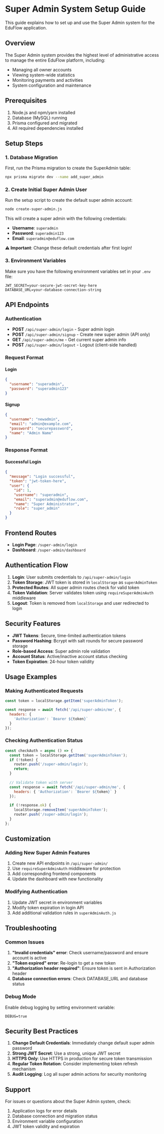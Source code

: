 # Super Admin System Setup Guide

This guide explains how to set up and use the Super Admin system for the EduFlow application.

## Overview

The Super Admin system provides the highest level of administrative access to manage the entire EduFlow platform, including:
- Managing all owner accounts
- Viewing system-wide statistics
- Monitoring payments and activities
- System configuration and maintenance

## Prerequisites

1. Node.js and npm/yarn installed
2. Database (MySQL) running
3. Prisma configured and migrated
4. All required dependencies installed

## Setup Steps

### 1. Database Migration

First, run the Prisma migration to create the SuperAdmin table:

```bash
npx prisma migrate dev --name add_super_admin
```

### 2. Create Initial Super Admin User

Run the setup script to create the default super admin account:

```bash
node create-super-admin.js
```

This will create a super admin with the following credentials:
- **Username**: `superadmin`
- **Password**: `superadmin123`
- **Email**: `superadmin@eduflow.com`

**⚠️ Important**: Change these default credentials after first login!

### 3. Environment Variables

Make sure you have the following environment variables set in your `.env` file:

```env
JWT_SECRET=your-secure-jwt-secret-key-here
DATABASE_URL=your-database-connection-string
```

## API Endpoints

### Authentication

- **POST** `/api/super-admin/login` - Super admin login
- **POST** `/api/super-admin/signup` - Create new super admin (API only)
- **GET** `/api/super-admin/me` - Get current super admin info
- **POST** `/api/super-admin/logout` - Logout (client-side handled)

### Request Format

#### Login
```json
{
  "username": "superadmin",
  "password": "superadmin123"
}
```

#### Signup
```json
{
  "username": "newadmin",
  "email": "admin@example.com",
  "password": "securepassword",
  "name": "Admin Name"
}
```

### Response Format

#### Successful Login
```json
{
  "message": "Login successful",
  "token": "jwt-token-here",
  "user": {
    "id": 1,
    "username": "superadmin",
    "email": "superadmin@eduflow.com",
    "name": "Super Administrator",
    "role": "super_admin"
  }
}
```

## Frontend Routes

- **Login Page**: `/super-admin/login`
- **Dashboard**: `/super-admin/dashboard`

## Authentication Flow

1. **Login**: User submits credentials to `/api/super-admin/login`
2. **Token Storage**: JWT token is stored in `localStorage` as `superAdminToken`
3. **Protected Routes**: All super admin routes check for valid token
4. **Token Validation**: Server validates token using `requireSuperAdminAuth` middleware
5. **Logout**: Token is removed from `localStorage` and user redirected to login

## Security Features

- **JWT Tokens**: Secure, time-limited authentication tokens
- **Password Hashing**: Bcrypt with salt rounds for secure password storage
- **Role-based Access**: Super admin role validation
- **Account Status**: Active/inactive account status checking
- **Token Expiration**: 24-hour token validity

## Usage Examples

### Making Authenticated Requests

```javascript
const token = localStorage.getItem('superAdminToken');

const response = await fetch('/api/super-admin/me', {
  headers: {
    'Authorization': `Bearer ${token}`
  }
});
```

### Checking Authentication Status

```javascript
const checkAuth = async () => {
  const token = localStorage.getItem('superAdminToken');
  if (!token) {
    router.push('/super-admin/login');
    return;
  }
  
  // Validate token with server
  const response = await fetch('/api/super-admin/me', {
    headers: { 'Authorization': `Bearer ${token}` }
  });
  
  if (!response.ok) {
    localStorage.removeItem('superAdminToken');
    router.push('/super-admin/login');
  }
};
```

## Customization

### Adding New Super Admin Features

1. Create new API endpoints in `/api/super-admin/`
2. Use `requireSuperAdminAuth` middleware for protection
3. Add corresponding frontend components
4. Update the dashboard with new functionality

### Modifying Authentication

1. Update JWT secret in environment variables
2. Modify token expiration in login API
3. Add additional validation rules in `superAdminAuth.js`

## Troubleshooting

### Common Issues

1. **"Invalid credentials" error**: Check username/password and ensure account is active
2. **"Token expired" error**: Re-login to get a new token
3. **"Authorization header required"**: Ensure token is sent in Authorization header
4. **Database connection errors**: Check DATABASE_URL and database status

### Debug Mode

Enable debug logging by setting environment variable:
```env
DEBUG=true
```

## Security Best Practices

1. **Change Default Credentials**: Immediately change default super admin password
2. **Strong JWT Secret**: Use a strong, unique JWT secret
3. **HTTPS Only**: Use HTTPS in production for secure token transmission
4. **Regular Token Rotation**: Consider implementing token refresh mechanism
5. **Audit Logging**: Log all super admin actions for security monitoring

## Support

For issues or questions about the Super Admin system, check:
1. Application logs for error details
2. Database connection and migration status
3. Environment variable configuration
4. JWT token validity and expiration
